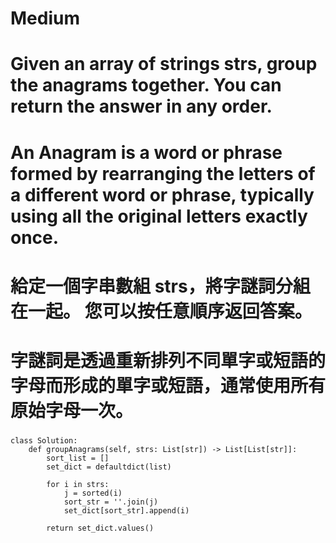 # Medium

# Given an array of strings strs, group the anagrams together. You can return the answer in any order.

# An Anagram is a word or phrase formed by rearranging the letters of a different word or phrase, typically using all the original letters exactly once.

# 給定一個字串數組 strs，將字謎詞分組在一起。 您可以按任意順序返回答案。 
# 字謎詞是透過重新排列不同單字或短語的字母而形成的單字或短語，通常使用所有原始字母一次。

### 
### 
```
class Solution:
    def groupAnagrams(self, strs: List[str]) -> List[List[str]]:
        sort_list = []
        set_dict = defaultdict(list)

        for i in strs:
            j = sorted(i)
            sort_str = ''.join(j)
            set_dict[sort_str].append(i)
        
        return set_dict.values()
```

